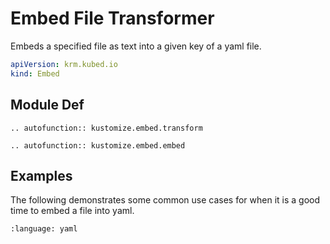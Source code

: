 # Embed File Transformer  

Embeds a specified file as text into a given key of a yaml file. 

```yaml
apiVersion: krm.kubed.io
kind: Embed
```

## Module Def  

```{eval-rst}  
.. autofunction:: kustomize.embed.transform
```

```{eval-rst}  
.. autofunction:: kustomize.embed.embed
```

## Examples  

The following demonstrates some common use cases for when it is a good time to embed a file into yaml. 

```{literalinclude} ../../examples/embed/embed.yaml
:language: yaml
```

